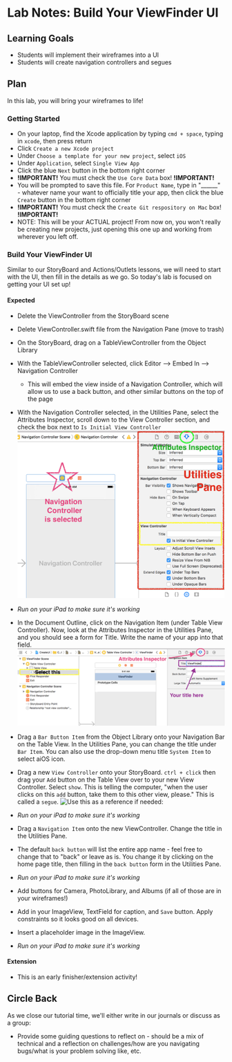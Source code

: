 # Lab Notes: Build Your ViewFinder UI

## Learning Goals

* Students will implement their wireframes into a UI
* Students will create navigation controllers and segues


## Plan

In this lab, you will bring your wireframes to life!


### Getting Started

* On your laptop, find the Xcode application by typing `cmd + space`, typing in `xcode`, then press return
* Click `Create a new Xcode project`
* Under `Choose a template for your new project`, select `iOS`
* Under `Application`, select `Single View App`
* Click the blue `Next` button in the bottom right corner
* **!IMPORTANT!** You must check the `Use Core Data` box! **!IMPORTANT!**
* You will be prompted to save this file. For `Product Name`, type in "______" - whatever name your want to officially title your app, then click the blue `Create` button in the bottom right corner
* **!IMPORTANT!** You must check the `Create Git respository on Mac` box! **!IMPORTANT!**
* NOTE: This will be your ACTUAL project! From now on, you won't really be creating new projects, just opening this one up and working from wherever you left off.


### Build Your ViewFinder UI

Similar to our StoryBoard and Actions/Outlets lessons, we will need to start with the UI, then fill in the details as we go. So today's lab is focused on getting your UI set up!


#### Expected

* Delete the ViewController from the StoryBoard scene
* Delete ViewController.swift file from the Navigation Pane (move to trash)
* On the StoryBoard, drag on a TableViewController from the Object Library
* With the TableViewController selected, click Editor --> Embed In --> Navigation Controller
  - This will embed the view inside of a Navigation Controller, which will allow us to use a back button, and other similar buttons on the top of the page
* With the Navigation Controller selected, in the Utilities Pane, select the Attributes Inspector, scroll down to the View Controller section, and check the box next to `Is Initial View Controller`
![Use this as a reference if needed:](./slide_images/initial_view.png)

* _Run on your iPad to make sure it's working_

* In the Document Outline, click on the Navigation Item (under Table View Controller). Now, look at the Attributes Inspector in the Utilities Pane, and you should see a form for Title. Write the name of your app into that field.
![Use this as a reference if needed:](./slide_images/title_nav_item.png)

* Drag a `Bar Button Item` from the Object Library onto your Navigation Bar on the Table View. In the Utilities Pane, you can change the title under `Bar Item`. You can also use the drop-down menu title `System Item` to select aiOS icon.
* Drag a new `View Controller` onto your StoryBoard. `ctrl + click` then drag your `Add` button on the Table View over to your new View Controller. Select `show`. This is telling the computer, "when the user clicks on this `add` button, take them to this other view, please." This is called a `segue`.
![Use this as a reference if needed:](./slide_images/add_segue.gif)

* _Run on your iPad to make sure it's working_

* Drag a `Navigation Item` onto the new ViewController. Change the title in the Utilities Pane.
* The default `back button` will list the entire app name - feel free to change that to "back" or leave as is. You change it by clicking on the home page title, then filling in the `back button` form in the Utilities Pane.

* _Run on your iPad to make sure it's working_

* Add buttons for Camera, PhotoLibrary, and Albums (if all of those are in your wireframes!)
* Add in your ImageView, TextField for caption, and `Save` button. Apply constraints so it looks good on all devices.
* Insert a placeholder image in the ImageView.

* _Run on your iPad to make sure it's working_

#### Extension

* This is an early finisher/extension activity!


## Circle Back

As we close our tutorial time, we'll either write in our journals or discuss as a group:

- Provide some guiding questions to reflect on - should be a mix of technical and a reflection on challenges/how are you navigating bugs/what is your problem solving like, etc.
